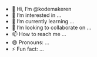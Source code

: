- 👋 Hi, I’m @kodemakeren
- 👀 I’m interested in ...
- 🌱 I’m currently learning ...
- 💞️ I’m looking to collaborate on ...
- 📫 How to reach me ...
- 😄 Pronouns: ...
- ⚡ Fun fact: ...

<!---
kodemakeren/kodemakeren is a ✨ special ✨ repository because its `README.md` (this file) appears on your GitHub profile.
You can click the Preview link to take a look at your changes.
--->
